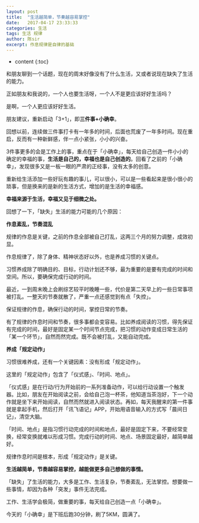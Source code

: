 ```yaml
---
layout: post
title:  "生活越简单，节奏越容易掌控"
date:   2017-04-17 23:33:33
categories: 生活
tags: 生活 规律
author: 陈sir
excerpt: 作息规律是自律的基础
---
```

* content
{:toc}

和朋友聊到一个话题，现在的周末好像没有了什么生活，又或者说现在缺失了生活的能力。

正如朋友和我说的，一个人也要生活呀，一个人不是更应该好好生活吗？

是啊，一个人更应该好好生活。

朋友建议，重新启动「3+1」，即**三件事+小确幸**。

回想以前，连续做三件事打卡有一年多的时间，后面也荒废了一年多时间。现在重启，反而有一种新鲜感，伴一点小紧张，小小的兴奋。

3件事更多的会是工作上的事，重点在于「小确幸」，每天给自己创造一件小小的确定的幸福的事，**生活是自己的，幸福也是自己创造的**。回看了之前的「小确幸」，发现很多又是一板一眼的严肃的正经事，没有太多的创意。

重新给生活添加一些好玩有趣的事儿，可以很小，可以是一些看起来是很小很小的琐事，但是换来的是新的生活方式，增加的是生活的幸福感。

**幸福来源于生活，幸福又见于细微之处。**

回想了一下，「缺失」生活的能力可能的几个原因：

**作息紊乱，节奏混乱**

规律的作息是关键，之前的作息全部被自己打乱，这两三个月的努力调整，成效初显。

作息规律了，除了身体、精神状态好以外，也是养成习惯的关键点。

习惯养成除了明确目的、目标，行动计划还不够，最为重要的是要有完成的时间和空间。所以，要确保完成行动的时间。

最近，一到周末晚上会刷综艺较平时晚睡一些，代价是第二天早上的一些日常事项被打乱。一整天的节奏就散了，严重一点还感觉到有点「失控」。

保证规律的作息，确保行动的时间，掌控日常的节奏。

有了规律的作息时间和节奏，很多事都会变容易。比如养成阅读的习惯，得先保证有完成的时间，最好是固定某一个时间节点完成，把习惯的动作变成日常生活的「某一个环节」，自然而然完成。既不会被打乱，又能自动完成。

**养成「规定动作」**

习惯很难养成，还有一个关键因素：没有形成「规定动作」。

这里的「规定动作」包含了「仪式感」、「时间、地点」。

「仪式感」是在行动/行为开始前的一系列准备动作，可以给行动设置一个触发器。比如，朋友在开始阅读之前，会给自己泡一杯茶，他知道当茶泡好，下一个动作就是坐下来开始阅读，自然而然就进入阅读状态。再如，每天我醒来的第一件事就是拿起手机，然后打开「讯飞语记」APP，开始用语音输入的方式写「晨间日记」，清空大脑。

「时间、地点」是指习惯行动完成的时间和地点，最好是固定下来，不要经常变换，经常变换就难以形成习惯。完成行动的时间、地点、场景固定最好，越简单越好。

规律作息时间是根本，形成「规定动作」是关键。

**生活越简单，节奏越容易掌控，越能做更多自己想做的事情。**

「缺失」了生活的能力，大多是工作、生活复杂，节奏紊乱，无法掌控。想要做一些事情，却因为各种「突发」事件无法完成。

工作、生活学会极简，做重要的事，每天给自己创造一点「小确幸」。

今天的「小确幸」是下班后跑30分钟，刷了5KM，圆满了。

























